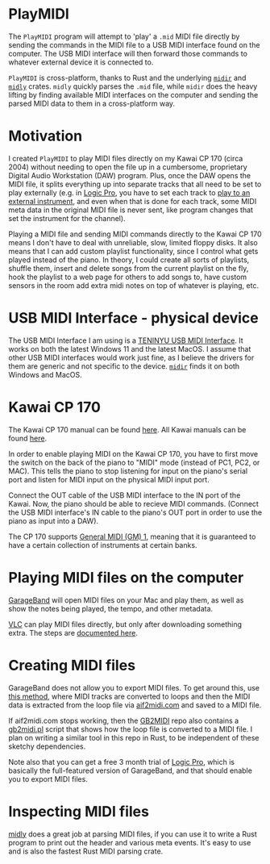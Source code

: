 # PlayMIDI

The `PlayMIDI` program will attempt to 'play' a `.mid` MIDI file directly by
sending the commands in the MIDI file to a USB MIDI interface found on the
computer. The USB MIDI interface will then forward those commands to whatever
external device it is connected to.

`PlayMIDI` is cross-platform, thanks to Rust and the underlying [`midir`][midir]
and [`midly`][midly] crates. `midly` quickly parses the `.mid` file, while
`midir` does the heavy lifting by finding available MIDI interfaces on the
computer and sending the parsed MIDI data to them in a cross-platform way.


# Motivation

I created `PlayMIDI` to play MIDI files directly on my Kawai CP 170 (circa 2004)
without needing to open the file up in a cumbersome, proprietary Digital Audio
Workstation (DAW) program. Plus, once the DAW opens the MIDI file, it splits
everything up into separate tracks that all need to be set to play externally
(e.g. in [Logic Pro][logic-pro], you have to set each track to
[play to an external instrument][4], and even when that is done for each track,
some MIDI meta data in the original MIDI file is never sent, like program
changes that set the instrument for the channel).

Playing a MIDI file and sending MIDI commands directly to the Kawai CP 170 means
I don't have to deal with unreliable, slow, limited floppy disks. It also means
that I can add custom playlist functionality, since I control what gets played
instead of the piano. In theory, I could create all sorts of playlists, shuffle
them, insert and delete songs from the current playlist on the fly, hook the
playlist to a web page for others to add songs to, have custom sensors in the
room add extra midi notes on top of whatever is playing, etc.


# USB MIDI Interface - physical device

The USB MIDI Interface I am using is a
[TENINYU USB MIDI Interface][usb-midi-interface-amazon]. It works on both the
latest Windows 11 and the latest MacOS. I assume that other USB MIDI interfaces
would work just fine, as I believe the drivers for them are generic and not
specific to the device. [`midir`][midir] finds it on both Windows and MacOS.


# Kawai CP 170

The Kawai CP 170 manual can be found [here][cp170-manual]. All Kawai manuals can
be found [here][kawai-manuals].

In order to enable playing MIDI on the Kawai CP 170, you have to first move the
switch on the back of the piano to "MIDI" mode (instead of PC1, PC2, or MAC).
This tells the piano to stop listening for input on the piano's serial port
and listen for MIDI input on the physical MIDI input port.

Connect the OUT cable of the USB MIDI interface to the IN port of the Kawai.
Now, the piano should be able to recieve MIDI commands. (Connect the USB MIDI
interface's IN cable to the piano's OUT port in order to use the piano as input
into a DAW).

The CP 170 supports [General MIDI (GM) 1][gm], meaning that it is guaranteed to
have a certain collection of instruments at certain banks.


# Playing MIDI files on the computer

[GarageBand][garageband] will open MIDI files on your Mac and play them, as well
as show the notes being played, the tempo, and other metadata.

[VLC][vlc] can play MIDI files directly, but only after downloading something
extra. The steps are [documented here][1].


# Creating MIDI files

GarageBand does not allow you to export MIDI files. To get around this, use
[this method][2], where MIDI tracks are converted to loops and then the MIDI
data is extracted from the loop file via [aif2midi.com][5] and saved to a MIDI
file.

If aif2midi.com stops working, then the [GB2MIDI][gb2midi] repo also contains a
[gb2midi.pl][gb2midi.pl] script that shows how the loop file is converted to a
MIDI file. I plan on writing a similar tool in this repo in Rust, to be
independent of these sketchy dependencies.

Note also that you can get a free 3 month trial of [Logic Pro][logic-pro], which
is basically the full-featured version of GarageBand, and that should enable you
to export MIDI files.


# Inspecting MIDI files

[midly][midly] does a great job at parsing MIDI files, if you can use it to
write a Rust program to print out the header and various meta events. It's easy
to use and is also the fastest Rust MIDI parsing crate.


[cp170-manual]: https://kawaius.com/wp-content/uploads/2019/04/Kawai-CP180-CP170-CP150-Digital-Piano-Manual.pdf
[kawai-manuals]: https://kawaius.com/ensemble-pianos-owners-manuals/
[midly]: https://github.com/kovaxis/midly
[midir]: https://github.com/Boddlnagg/midir
[usb-midi-interface-amazon]: https://www.amazon.com/dp/B07L8KFYBK
[garageband]: https://www.apple.com/mac/garageband/
[logic-pro]: https://www.apple.com/logic-pro/
[mac-mini]: https://www.apple.com/shop/buy-mac/mac-mini
[vlc]: https://www.videolan.org/
[1]: https://wiki.videolan.org/Midi/
[2]: https://www.youtube.com/watch?v=qWNkItS8mxk
[gm]: https://en.wikipedia.org/wiki/General_MIDI
[3]: https://forum.cockos.com/showthread.php?t=240898
[gb2midi]: https://github.com/larkob/GB2MIDI
[gb2midi.pl]: https://raw.githubusercontent.com/larkob/GB2MIDI/master/GB2MIDI.app/Contents/Resources/Scripts/gb2midi.pl
[4]: https://support.apple.com/guide/logicpro/external-instrument-lgcp12e7acdc/mac
[5]: https://aif2midi.com/
